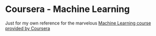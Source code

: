 # Coursera - Machine Learning

Just for my own reference for the marvelous [Machine Learning course provided by Coursera](https://www.coursera.org/learn/machine-learning/home/welcome) 